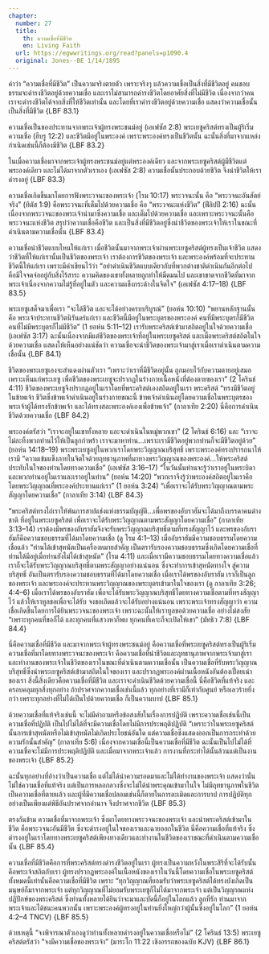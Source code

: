 ```yaml
---
chapter:
  number: 27
  title:
    th: ความเชื่อที่มีชีวิต
    en: Living Faith
  url: https://egwwritings.org/read?panels=p1090.4
  original: Jones--BE 1/14/1895
---
```


คำว่า “ความเชื่อที่มีชีวิต” เป็นความจริงตายตัว เพราะจริงๆ แล้วความเชื่อเป็นสิ่งที่มีชีวิตอยู่ คนชอบธรรมจะดำรงชีวิตอยู่ด้วยความเชื่อ และเราไม่สามารถดำรงชีวิตโดยอาศัยสิ่งที่ไม่มีชีวิต เนื่องจากว่าคนเราจะดำรงชีวิตได้จากสิ่งที่ให้ชีวิตเท่านั้น และโดยที่เราดำรงชีวิตอยู่ด้วยความเชื่อ แสดงว่าความเชื่อนั้นเป็นสิ่งที่มีชีวิต {LBF 83.1}

ความเชื่อเป็นของประทานจากพระเจ้าผู้ทรงพระชนม์อยู่ (เอเฟซัส 2:8) พระเยซูคริสต์ทรงเป็นผู้ริเริ่มความเชื่อ (ฮีบรู 12:2) และชีวิตมีอยู่ในพระองค์ เพราะพระองค์ทรงเป็นชีวิตนั้น ฉะนั้นสิ่งที่มาจากแหล่งกำเนิดเช่นนี้ก็ต้องมีชีวิต {LBF 83.2}

ในเมื่อความเชื่อมาจากพระเจ้าผู้ทรงพระชนม์อยู่แต่พระองค์เดียว และจากพระเยซูคริสต์ผู้มีชีวิตแต่พระองค์เดียว และไม่ได้มาจากตัวเราเอง (เอเฟซัส 2:8) ความเชื่อนั้นประกอบด้วยชีวิต จึงนำชีวิตให้เราดำรงอยู่ {LBF 83.3}

ความเชื่อเกิดขึ้นมาโดยการฟังพระวจนะของพระเจ้า (โรม 10:17) พระวจนะนั้น คือ “พระวจนะอันสัตย์จริง” (ทิตัส 1:9) คือพระวจนะที่เต็มไปด้วยความเชื่อ คือ “พระวจนะแห่งชีวิต” (ฟีลิปปี 2:16) ฉะนั้นเนื่องจากพระวจนะของพระเจ้านำมาซึ่งความเชื่อ และเต็มไปด้วยความเชื่อ และเพราะพระวจนะนั้นคือพระวจนะแห่งชีวิต สรุปว่าความเชื่อคือชีวิต และเป็นสิ่งที่มีชีวิตอยู่ซึ่งนำชีวิตของพระเจ้าให้เราในขณะที่ดำเนินตามความเชื่อนั้น {LBF 83.4}

ความเชื่อนำชีวิตแบบไหนให้แก่เรา เมื่อชีวิตนั้นมาจากพระเจ้าผ่านพระเยซูคริสต์ผู้ทรงเป็นเจ้าชีวิต แสดงว่าชีวิตที่ให้แก่เรานั้นเป็นชีวิตของพระเจ้า เราต้องการชีวิตของพระเจ้า และพระองค์พร้อมที่จะประทานชีวิตนี้ให้แก่เรา เพราะมีคำเขียนไว้ว่า “อย่าดำเนินชีวิตแบบเดียวกับที่พวกต่างชาติดำเนินกันอีกต่อไป คือมีใจจดจ่ออยู่กับสิ่งไร้สาระ ความคิดของเขาทั้งหลายถูกทำให้มืดมนไป และเขาขาดจากชีวิตที่มาจากพระเจ้าเนื่องจากความไม่รู้ที่อยู่ในตัว และความแข็งกระด้างในจิตใจ” (เอเฟซัส 4:17–18) {LBF 83.5}

พระเยซูเสด็จมาเพื่อเรา “จะได้ชีวิต และจะได้อย่างครบบริบูรณ์” (ยอห์น 10:10) “พยานหลักฐานนั้นคือ พระเจ้าประทานชีวิตนิรันดร์แก่เรา และชีวิตนี้มีอยู่ในพระบุตรของพระองค์ คนที่มีพระบุตรก็มีชีวิต คนที่ไม่มีพระบุตรก็ไม่มีชีวิต” (1 ยอห์น 5:11–12) เรารับพระคริสต์เข้ามาสถิตอยู่ในใจด้วยความเชื่อ (เอเฟซัส 3:17) ฉะนั้นเนื่องจากมีแต่ชีวิตของพระเจ้าที่อยู่ในพระเยซูคริสต์ และเมื่อพระคริสต์สถิตในใจด้วยความเชื่อ แสดงให้เห็นอย่างแน่ชัดว่า ความเชื่อจะนำชีวิตของพระเจ้ามาสู่เราเมื่อเราดำเนินตามความเชื่อนั้น {LBF 84.1}

ชีวิตของพระเยซูเองจะสำแดงผ่านตัวเรา “เพราะว่าเราที่มีชีวิตอยู่นั้น ถูกมอบไว้กับความตายอยู่เสมอเพราะเห็นแก่พระเยซู เพื่อชีวิตของพระเยซูจะปรากฏในร่างกายเนื้อหนังที่ต้องตายของเรา” (2 โครินธ์ 4:11) ชีวิตของพระเยซูจึงปรากฏอยู่ในเราโดยที่พระคริสต์เองสถิตอยู่ในเรา พระคริสต์ “ทรงมีชีวิตอยู่ในข้าพเจ้า ชีวิตซึ่งข้าพเจ้าดำเนินอยู่ในร่างกายขณะนี้ ข้าพเจ้าดำเนินอยู่โดยความเชื่อในพระบุตรของพระเจ้าผู้ได้ทรงรักข้าพเจ้า และได้ทรงสละพระองค์เองเพื่อข้าพเจ้า” (กาลาเทีย 2:20) นี่คือการดำเนินชีวิตด้วยความเชื่อ {LBF 84.2}

พระองค์ตรัสว่า “เราจะอยู่ในเขาทั้งหลาย และจะดำเนินในหมู่พวกเขา” (2 โครินธ์ 6:16) และ “เราจะไม่ละทิ้งพวกท่านไว้ให้เป็นลูกกำพร้า เราจะมาหาท่าน…เพราะเรามีชีวิตอยู่พวกท่านก็จะมีชีวิตอยู่ด้วย” (ยอห์น 14:18–19) พระพระเยซูอยู่ในพวกเราโดยพระวิญญาณบริสุทธิ์ เพราะพระองค์ทรงปรารถนาให้ เรามี “ความเข้มแข็งภายในจิตใจด้วยฤทธานุภาพที่มาทางพระวิญญาณของพระองค์…ให้พระคริสต์ประทับในใจของท่านโดยทางความเชื่อ” (เอเฟซัส 3:16–17) “ในวันนั้นท่านจะรู้ว่าเราอยู่ในพระบิดา และพวกท่านอยู่ในเราและเราอยู่ในท่าน” (ยอห์น 14:20) “พวกเราจึงรู้ว่าพระองค์สถิตอยู่ในเราคือโดยพระวิญญาณที่พระองค์ประทานแก่เรา” (1 ยอห์น 3:24) “เพื่อเราจะได้รับพระวิญญาณตามพระสัญญาโดยความเชื่อ” (กาลาเทีย 3:14) {LBF 84.3}

“พระคริสต์ทรงไถ่เราให้พ้นการสาปแช่งแห่งธรรมบัญญัติ…เพื่อพรของอับราฮัมจะได้มาถึงบรรดาคนต่างชาติ ที่อยู่ในพระเยซูคริสต์ เพื่อเราจะได้รับพระวิญญาณตามพระสัญญาโดยความเชื่อ” (กาลาเทีย 3:13–14) เราต้องมีพรของอับราฮัมจึงจะรับพระวิญญาณบริสุทธิ์ตามที่ทรงสัญญาไว้ และพรของอับราฮัมก็คือความชอบธรรมที่ได้มาโดยความเชื่อ (ดู โรม 4:1–13) เมื่ออับราฮัมมีความชอบธรรมโดยความเชื่อแล้ว “ท่านได้เข้าสุหนัตเป็นเครื่องหมายสำคัญ เป็นตรารับรองความชอบธรรมซึ่งเกิดโดยความเชื่อที่ท่านได้มีอยู่เมื่อท่านยังไม่ได้เข้าสุหนัต” (โรม 4:11) และเมื่อเรามีความชอบธรรมโดยทางความเชื่อแล้ว เราก็จะได้รับพระวิญญาณบริสุทธิ์ตามพระสัญญาอย่างแน่นอน ซึ่งจะทำการเข้าสุหนัตทางใจ สู่ความบริสุทธิ์ อันเป็นตรารับรองความชอบธรรมที่ได้มาโดยความเชื่อ เมื่อเราได้พรของอับราฮัม เราก็เป็นลูกของพระเจ้า และพระองค์จะประทานพระวิญญาณของพระบุตรเข้ามาในใจของเรา (ดู กาลาเทีย 3:26; 4:4–6) เมื่อเราได้พรของอับราฮัม เพื่อจะได้รับพระวิญญาณบริสุทธิ์โดยทางความเชื่อตามที่ทรงสัญญาไว้ แล้วให้เราทูลขอเพื่อจะได้รับ จงขอเถิดแล้วจะได้รับอย่างแน่นอน เพราะพระเจ้าทรงสัญญาว่า ความเชื่อเกิดขึ้นโดยการได้ยินพระวจนะของพระเจ้า เพราะฉะนั้นให้เราทูลขอด้วยความเชื่อ อย่างไม่สงสัย “เพราะทุกคนที่ขอก็ได้ และทุกคนที่แสวงหาก็พบ ทุกคนที่เคาะก็จะเปิดให้เขา” (มัทธิว 7:8) {LBF 84.4}

นี่คือความเชื่อที่มีชีวิต และมาจากพระเจ้าผู้ทรงพระชนม์อยู่ คือความเชื่อที่พระเยซูคริสต์ทรงเป็นผู้ริเริ่ม ความเชื่อที่มาโดยทางพระวจนะของพระเจ้า คือความเชื่อที่นำชีวิตและฤทธานุภาพจากพระเจ้ามาสู่เรา และทำงานของพระเจ้าในชีวิตของเราในขณะที่ดำเนินตามความเชื่อนั้น เป็นความเชื่อที่รับพระวิญญาณบริสุทธิ์ซึ่งนำพระเยซูคริสต์เข้ามาสถิตในใจของเรา และปรากฏพระองค์ผ่านเนื้อหนังอันต้องเปื่อยเน่าของเรา สิ่งนี้สิ่งเดียวคือความเชื่อที่มีชีวิต และเราจะดำเนินชีวิตด้วยความเชื่อนี้ นี่คือชีวิตที่แท้จริง และครอบคลุมทุกสิ่งทุกอย่าง ถ้าปราศจากความเชื่อเช่นนี้แล้ว ทุกอย่างที่เรามีก็เท่ากับศูนย์ หรือเลวร้ายยิ่งกว่า เพราะทุกอย่างที่ไม่ได้เป็นไปด้วยความเชื่อ ก็เป็นความบาป {LBF 85.1}

ด้วยความเชื่อที่แท้จริงเช่นนี้ จะไม่มีคำถามหรือข้อสงสัยในเรื่องการปฏิบัติ เพราะความเชื่อเช่นนี้เป็นความเชื่อที่ปฏิบัติ เป็นไปไม่ได้ที่จะมีความเชื่อโดยไม่มีการประพฤติปฏิบัติ “เพราะว่าในพระเยซูคริสต์นั้นการเข้าสุหนัตหรือไม่เข้าสุหนัตไม่เกิดประโยชน์อันใด แต่ความเชื่อซึ่งแสดงออกเป็นการกระทำด้วยความรักนั้นสำคัญ” (กาลาเทีย 5:6) เนื่องจากความเชื่อนี้เป็นความเชื่อที่มีชีวิต ฉะนั้นเป็นไปไม่ได้ที่ความเชื่อจะไม่มีการประพฤติปฏิบัติ และเมื่อมาจากพระเจ้าแล้ว การงานที่กระทำได้นั้นล้วนแต่เป็นงานของพระเจ้า {LBF 85.2}

ฉะนั้นทุกอย่างที่อ้างว่าเป็นความเชื่อ แต่ไม่ได้นำความรอดมาและไม่ได้ทำงานของพระเจ้า แสดงว่านั่นไม่ใช่ความเชื่อที่แท้จริง แต่เป็นการหลอกลวงซึ่งจะไม่ได้นำพระคุณเข้ามาในใจ ไม่มีฤทธานุภาพในชีวิต เป็นความเชื่อที่ตายแล้ว และผู้ที่มีความเชื่อปลอมเช่นนี้ก็ตายในการละเมิดและการบาป การปฏิบัติทุกอย่างเป็นเพียงแต่พิธีอันปราศจากอำนาจ จึงปราศจากชีวิต {LBF 85.3}

ตรงกันข้าม ความเชื่อที่มาจากพระเจ้า ซึ่งมาโดยทางพระวจนะของพระเจ้า และนำพระคริสต์เข้ามาในชีวิต คือพระวจนะอันมีชีวิต ซึ่งจะดำรงอยู่ในใจของเราและฉายออกในชีวิต นี่คือความเชื่อที่แท้จริง ซึ่งดำรงอยู่ในเราโดยทางพระเยซูคริสต์เพียงทางเดียวและทำงานในชีวิตของเราขณะที่ดำเนินตามความเชื่อนั้น {LBF 85.4}

ความเชื่อที่มีชีวิตคือการที่พระคริสต์ทรงดำรงชีวิตอยู่ในเรา ผู้ทรงเป็นความหวังในพระสิริที่จะได้รับนั้น คือพระเจ้าสถิตกับเรา ผู้ทรงปรากฏพระองค์ในเนื้อหนังของเราในวันนี้โดยความเชื่อในพระเยซูคริสต์ ทั้งหมดนี้เท่านั้นคือความเชื่อที่มีชีวิต เพราะ “ทุกวิญญาณที่ยอมรับว่าพระเยซูคริสต์ได้ทรงบังเกิดเป็นมนุษย์ก็มาจากพระเจ้า แต่ทุกวิญญาณที่ไม่ยอมรับพระเยซูก็ไม่ได้มาจากพระเจ้า แต่เป็นวิญญาณแห่งปฏิปักษ์ของพระคริสต์ ซึ่งท่านทั้งหลายได้ยินว่าจะมาและบัดนี้ก็อยู่ในโลกแล้ว ลูกที่รัก ท่านมาจากพระเจ้าและได้ชนะคนพวกนั้น เพราะพระองค์ผู้ทรงอยู่ในท่านยิ่งใหญ่กว่าผู้นั้นซึ่งอยู่ในโลก” (1 ยอห์น 4:2–4 TNCV) {LBF 85.5}

ด้วยเหตุนี้ “จงพิจารณาตัวเองดูว่าท่านทั้งหลายดำรงอยู่ในความเชื่อหรือไม่” (2 โครินธ์ 13:5) พระเยซูคริสต์ตรัสว่า “จงมีความเชื่อของพระเจ้า” (มาระโก 11:22 เชิงอรรถของฉบับ KJV) {LBF 86.1}
